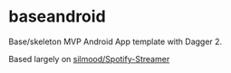 # baseandroid

Base/skeleton MVP Android App template with Dagger 2.

Based largely on [silmood/Spotify-Streamer](https://github.com/silmood/Spotify-Streamer)
